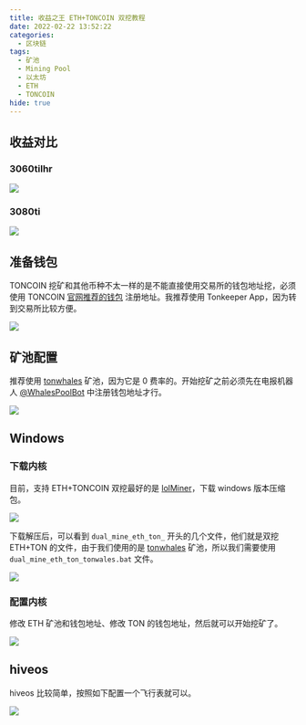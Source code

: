 ```yaml
---
title: 收益之王 ETH+TONCOIN 双挖教程
date: 2022-02-22 13:52:22
categories:
  - 区块链
tags:
  - 矿池
  - Mining Pool
  - 以太坊
  - ETH
  - TONCOIN
hide: true
---
```


## 收益对比

### 3060tilhr

![](https://cdn.jsdelivr.net/gh/youngjuning/images/202202221354897.png)

### 3080ti

![](https://cdn.jsdelivr.net/gh/youngjuning/images/202202221356618.png)

## 准备钱包

TONCOIN 挖矿和其他币种不太一样的是不能直接使用交易所的钱包地址挖，必须使用 TONCOIN [官网推荐的钱包](https://ton.org/wallets) 注册地址。我推荐使用 Tonkeeper App，因为转到交易所比较方便。

![](https://cdn.jsdelivr.net/gh/youngjuning/images/202202221446485.png)

## 矿池配置

推荐使用 [tonwhales](https://tonwhales.com/mining) 矿池，因为它是 0 费率的。开始挖矿之前必须先在电报机器人 [@WhalesPoolBot](https://t.me/WhalesPoolBot) 中注册钱包地址才行。

![](https://cdn.jsdelivr.net/gh/youngjuning/images/202202221526915.png)

##  Windows

### 下载内核

目前，支持 ETH+TONCOIN 双挖最好的是 [lolMiner](https://github.com/Lolliedieb/lolMiner-releases/releases/tag/1.46)，下载 windows 版本压缩包。

![](https://cdn.jsdelivr.net/gh/youngjuning/images/202202221358050.png)

下载解压后，可以看到 `dual_mine_eth_ton_` 开头的几个文件，他们就是双挖 ETH+TON 的文件，由于我们使用的是 [tonwhales](https://tonwhales.com/mining) 矿池，所以我们需要使用 `dual_mine_eth_ton_tonwales.bat` 文件。

![](https://cdn.jsdelivr.net/gh/youngjuning/images/202202221400825.png)

### 配置内核

修改 ETH 矿池和钱包地址、修改 TON 的钱包地址，然后就可以开始挖矿了。

![](https://cdn.jsdelivr.net/gh/youngjuning/images/202202221529979.png)

## hiveos

hiveos 比较简单，按照如下配置一个飞行表就可以。

![](https://cdn.jsdelivr.net/gh/youngjuning/images/202202221533190.png)
